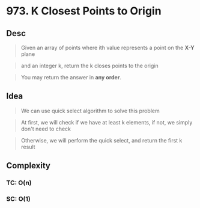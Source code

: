 # 973. K Closest Points to Origin

## Desc

> Given an array of points where ith value represents a point on the **X-Y** plane

> and an integer k, return the k closes points to the origin

> You may return the answer in **any order**.

## Idea

> We can use quick select algorithm to solve this problem

> At first, we will check if we have at least k elements, if not, we simply don't need to check

> Otherwise, we will perform the quick select, and return the first k result

## Complexity

### TC: O(n)

### SC: O(1)